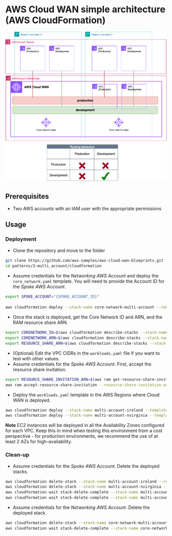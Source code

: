 # AWS Cloud WAN simple architecture (AWS CloudFormation)

![Multi-Account Architecture](../../../images/patterns_multi_account.png)

## Prerequisites
- Two AWS accounts with an IAM user with the appropriate permissions

## Usage

### Deployment
- Clone the repository and move to the folder

```bash
git clone https://github.com/aws-samples/aws-cloud-wan-blueprints.git
cd patterns/2-multi_account/cloudformation
```

- Assume credentials for the *Networking AWS Account* and deploy the `core_network.yaml` template. You will need to provide the Account ID for the *Spoke AWS Account*.

```bash
export SPOKE_ACCOUNT="{SPOKE_ACCOUNT_ID}"

aws cloudformation deploy --stack-name core-network-multi-account --template-file core_network.yaml --parameter-overrides SpokeAccount="${SPOKE_ACCOUNT}" --no-fail-on-empty-changeset --region us-east-1
```

- Once the stack is deployed, get the Core Network ID and ARN, and the RAM resource share ARN.

```bash
export CORENETWORK_ID=$(aws cloudformation describe-stacks --stack-name "core-network-multi-account" --query 'Stacks[0].Outputs[?OutputKey == `CoreNetworkId`].OutputValue' --output text --region us-east-1)
export CORENETWORK_ARN=$(aws cloudformation describe-stacks --stack-name "core-network-multi-account" --query 'Stacks[0].Outputs[?OutputKey == `CoreNetworkArn`].OutputValue' --output text --region us-east-1)
export RESOURCE_SHARE_ARN=$(aws cloudformation describe-stacks --stack-name "core-network-multi-account" --query 'Stacks[0].Outputs[?OutputKey == `ResourceShareArn`].OutputValue' --output text --region us-east-1)
```

- (Optional) Edit the VPC CIDRs in the `workloads.yaml` file if you want to test with other values.
- Assume credentials for the *Spoke AWS Account*. First, accept the resource share invitation.

```bash
export RESOURCE_SHARE_INVITATION_ARN=$(aws ram get-resource-share-invitations --resource-share-arns ${RESOURCE_SHARE_ARN} --region us-east-1 --query 'resourceShareInvitations[0].resourceShareInvitationArn' --output text)
aws ram accept-resource-share-invitation --resource-share-invitation-arn ${RESOURCE_SHARE_INVITATION_ARN} --region us-east-1
```

- Deploy the `workloads.yaml` template in the AWS Regions where Cloud WAN is deployed.

```bash
aws cloudformation deploy --stack-name multi-account-ireland --template-file workloads.yaml --parameter-overrides CoreNetworkId="${CORENETWORK_ID}" CoreNetworkArn="${CORENETWORK_ARN}" --capabilities CAPABILITY_IAM --no-fail-on-empty-changeset --region eu-west-1
aws cloudformation deploy --stack-name multi-account-nvirginia --template-file workloads.yaml --parameter-overrides CoreNetworkId="${CORENETWORK_ID}" CoreNetworkArn="${CORENETWORK_ARN}" --capabilities CAPABILITY_IAM --no-fail-on-empty-changeset --region us-east-1
```

**Note** EC2 instances will be deployed in all the Availability Zones configured for each VPC. Keep this in mind when testing this environment from a cost perspective - for production environments, we recommend the use of at least 2 AZs for high-availability.

### Clean-up
- Assume credentials for the *Spoke AWS Account*. Delete the deployed stacks.

```bash
aws cloudformation delete-stack --stack-name multi-account-ireland --region eu-west-1
aws cloudformation delete-stack --stack-name multi-account-nvirginia --region us-east-1
aws cloudformation wait stack-delete-complete --stack-name multi-account-ireland --region eu-west-1
aws cloudformation wait stack-delete-complete --stack-name multi-account-nvirginia --region us-east-1
```

- Assume credentials for the *Networking AWS Account*. Delete the deployed stack.

```bash
aws cloudformation delete-stack --stack-name core-network-multi-account --region us-east-1
aws cloudformation wait stack-delete-complete --stack-name core-network-multi-account --region us-east-1
```

